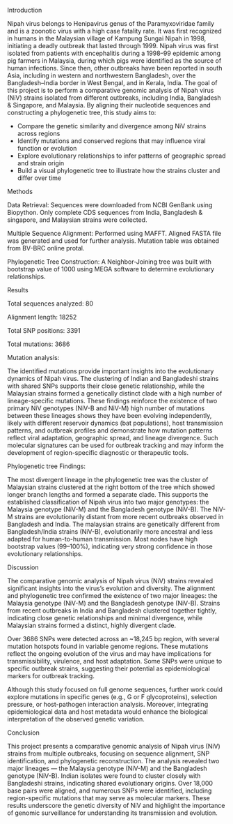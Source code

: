 Introduction

Nipah virus belongs to Henipavirus genus of the Paramyxoviridae family and is a zoonotic virus with a high case fatality rate. It was first recognized in humans in the Malaysian village of Kampung Sungai Nipah in 1998, initiating a deadly outbreak that lasted through 1999. Nipah virus was first isolated from patients with encephalitis during a 1998–99 epidemic among pig farmers in Malaysia, during which pigs were identified as the source of human infections. Since then, other outbreaks have been reported in south Asia, including in western and northwestern Bangladesh, over the Bangladesh–India border in West Bengal, and in Kerala, India. 
The goal of this project is to perform a comparative genomic analysis of Nipah virus (NiV) strains isolated from different outbreaks, including India, Bangladesh & Singapore, and Malaysia. By aligning their nucleotide sequences and constructing a phylogenetic tree, this study aims to: 

* Compare the genetic similarity and divergence among NiV strains across regions
* Identify mutations and conserved regions that may influence viral function or evolution
* Explore evolutionary relationships to infer patterns of geographic spread and strain origin
* Build a visual phylogenetic tree to illustrate how the strains cluster and differ over time

Methods

Data Retrieval:
Sequences were downloaded from NCBI GenBank using Biopython. Only complete CDS sequences from India, Bangladesh & singapore, and Malaysian strains were collected.

Multiple Sequence Alignment:
Performed using MAFFT. Aligned FASTA file was generated and used for further analysis. Mutation table was obtained from BV-BRC online protal.

Phylogenetic Tree Construction:
A Neighbor-Joining tree was built with bootstrap value of 1000 using MEGA software to determine evolutionary relationships. 


Results

Total sequences analyzed: 80

Alignment length: 18252

Total SNP positions: 3391

Total mutations: 3686

Mutation analysis:

The identified mutations provide important insights into the evolutionary dynamics of Nipah virus. The clustering of Indian and Bangladeshi strains with shared SNPs supports their close genetic relationship, while the Malaysian strains formed a genetically distinct clade with a high number of lineage-specific mutations. These findings reinforce the existence of two primary NiV genotypes (NiV-B and NiV-M) high number of mutations between these lineages shows they have been evolving independently, likely with different reservoir dynamics (bat populations), host transmission patterns, and outbreak profiles and demonstrate how mutation patterns reflect viral adaptation, geographic spread, and lineage divergence. Such molecular signatures can be used for outbreak tracking and may inform the development of region-specific diagnostic or therapeutic tools.


Phylogenetic tree Findings:

The most divergent lineage in the phylogenetic tree was the cluster of Malaysian strains clustered at the right bottom of the tree which showed longer branch lengths and formed a separate clade. This supports the established classification of Nipah virus into two major genotypes: the Malaysia genotype (NiV-M) and the Bangladesh genotype (NiV-B). The NiV-M strains are evolutionarily distant from more recent outbreaks observed in Bangladesh and India. The malaysian strains are genetically different from Bangladesh/India strains (NiV-B), 
evolutionarily more ancestral and less adapted for human-to-human transmission. Most nodes have high bootstrap values (99–100%), indicating very strong confidence in those evolutionary relationships.


Discussion 

The comparative genomic analysis of Nipah virus (NiV) strains revealed significant insights into the virus’s evolution and diversity. The alignment and phylogenetic tree confirmed the existence of two major lineages: the Malaysia genotype (NiV-M) and the Bangladesh genotype (NiV-B). Strains from recent outbreaks in India and Bangladesh clustered together tightly, indicating close genetic relationships and minimal divergence, while Malaysian strains formed a distinct, highly divergent clade.

Over 3686 SNPs were detected across an ~18,245 bp region, with several mutation hotspots found in variable genome regions. These mutations reflect the ongoing evolution of the virus and may have implications for transmissibility, virulence, and host adaptation. Some SNPs were unique to specific outbreak strains, suggesting their potential as epidemiological markers for outbreak tracking.

Although this study focused on full genome sequences, further work could explore mutations in specific genes (e.g., G or F glycoproteins), selection pressure, or host-pathogen interaction analysis. Moreover, integrating epidemiological data and host metadata would enhance the biological interpretation of the observed genetic variation.


Conclusion

This project presents a comparative genomic analysis of Nipah virus (NiV) strains from multiple outbreaks, focusing on sequence alignment, SNP identification, and phylogenetic reconstruction. The analysis revealed two major lineages — the Malaysia genotype (NiV-M) and the Bangladesh genotype (NiV-B). Indian isolates were found to cluster closely with Bangladeshi strains, indicating shared evolutionary origins. Over 18,000 base pairs were aligned, and numerous SNPs were identified, including region-specific mutations that may serve as molecular markers. These results underscore the genetic diversity of NiV and highlight the importance of genomic surveillance for understanding its transmission and evolution.




